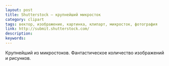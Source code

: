 ```yaml
---
layout: post
title: Shutterstock — крупнейший микросток
category: clipart
tags: вектор, изображение, картинка, клипарт, микросток, фотография
link: http://submit.shutterstock.com/
description:
keywords:
---
```


<p>Крупнейший из микростоков. Фантастическое количество изображений и рисунков.</p>
